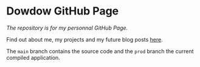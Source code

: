 # Dowdow GitHub Page

*The repository is for my personnal GitHub Page.*

Find out about me, my projects and my future blog posts [here](https://dowdow.github.io).

The `main` branch contains the source code and the `prod` branch the current compiled application.
